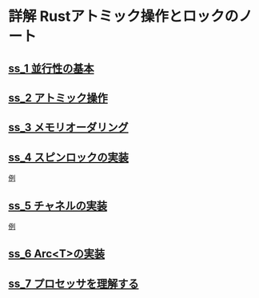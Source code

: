 # 詳解 Rustアトミック操作とロックのノート

## [ss\_1 並行性の基本](./src/ss_1)

## [ss\_2 アトミック操作](./src/ss_2)

## [ss\_3 メモリオーダリング](./src/ss_3)

## [ss\_4 スピンロックの実装](./src/spinlock)

[例](./src/ss_4/)

## [ss\_5 チャネルの実装](./src/channel)

[例](./src/ss_5/)

## [ss\_6 Arc\<T\>の実装](./src/arc)

## [ss\_7 プロセッサを理解する](./src/cpu)

